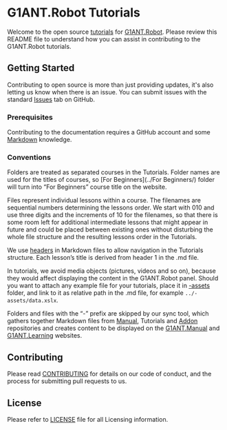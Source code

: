 # G1ANT.Robot Tutorials

Welcome to the open source [tutorials](https://learning.g1ant.com) for [G1ANT.Robot](https://www.g1ant.com/). Please review this README file to understand how you can assist in contributing to the G1ANT.Robot tutorials.

## Getting Started

Contributing to open source is more than just providing updates, it's also letting us know when there is an issue. You can submit issues with the standard [Issues](https://help.github.com/articles/about-issues/) tab on GitHub.

### Prerequisites

Contributing to the documentation requires a GitHub account and some [Markdown](https://guides.github.com/features/mastering-markdown/) knowledge.

### Conventions

Folders are treated as separated courses in the Tutorials. Folder names are used for the titles of courses, so [For Beginners](../For Beginners/) folder will turn into “For Beginners” course title on the website.

Files represent individual lessons within a course. The filenames are sequential numbers determining the lessons order. We start with 010 and use three digits and the increments of 10 for the filenames, so that there is some room left for additional intermediate lessons that might appear in future and could be placed between existing ones without disturbing the whole file structure and the resulting lessons order in the Tutorials.

We use [headers](https://guides.github.com/features/mastering-markdown/#examples) in Markdown files to allow navigation in the Tutorials structure. Each lesson’s title is derived from header 1 in the .md file.

In tutorials, we avoid media objects (pictures, videos and so on), because they would affect displaying the content in the G1ANT.Robot panel. Should you want to attach any example file for your tutorials, place it in [-assets](../-assets/) folder, and link to it as relative path in the .md file, for example `../-assets/data.xslx`. 

Folders and files with the “-” prefix are skipped by our sync tool, which gathers together Markdown files from [Manual](https://github.com/G1ANT-Robot/G1ANT.Manual), Tutorials and [Addon](https://github.com/G1ANT-Robot/G1ANT.Addon) repositories and creates content to be displayed on the [G1ANT.Manual](https://manual.g1ant.com) and [G1ANT.Learning](http://learning.g1ant.com) websites.

## Contributing

Please read [CONTRIBUTING](CONTRIBUTING.md) for details on our code of conduct, and the process for submitting pull requests to us.

## License

Please refer to [LICENSE](LICENSE) file for all Licensing information.


